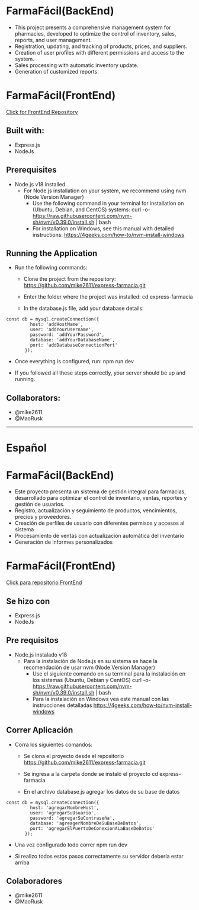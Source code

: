 # FarmaFácil(BackEnd)

- This project presents a comprehensive management system for pharmacies, developed to optimize the control of inventory, sales, reports, and user management.
- Registration, updating, and tracking of products, prices, and suppliers.
- Creation of user profiles with different permissions and access to the system.
- Sales processing with automatic inventory update.
- Generation of customized reports.

# FarmaFácil(FrontEnd)
[Click for FrontEnd Repository](https://github.com/mike2611/vue-farmacia)

## Built with:

- Express.js
- NodeJs

## Prerequisites

- Node.js v18 installed
  - For Node.js installation on your system, we recommend using nvm (Node Version Manager)
    - Use the following command in your terminal for installation on (Ubuntu, Debian, and CentOS) systems: curl -o- https://raw.githubusercontent.com/nvm-sh/nvm/v0.39.0/install.sh | bash
    - For installation on Windows, see this manual with detailed instructions: https://4geeks.com/how-to/nvm-install-windows


## Running the Application

- Run the following commands:
  - Clone the project from the repository: https://github.com/mike2611/express-farmacia.git

  - Enter the folder where the project was installed: cd express-farmacia

  - In the database.js file, add your database details:
 ```
 const db = mysql.createConnection({
          host: 'addHostName',
          user: 'addYourUsername',
          password: 'addYourPassword',
          database: 'addYourDatabaseName',
          port: 'addDatabaseConnectionPort'
        });
 ```


- Once everything is configured, run: npm run dev

- If you followed all these steps correctly, your server should be up and running.

## Collaborators:
- @mike2611
- @MaoRusk

---

# Español

# FarmaFácil(BackEnd)

- Este proyecto presenta un sistema de gestión integral para farmacias, desarrollado para optimizar el control de inventario, ventas, reportes y gestión de usuarios.
- Registro, actualización y seguimiento de productos, vencimientos, precios y proveedores.
- Creación de perfiles de usuario con diferentes permisos y accesos al sistema
- Procesamiento de ventas con actualización automática del inventario
- Generación de informes personalizados

# FarmaFácil(FrontEnd)
[Click para repositorio FrontEnd](https://github.com/mike2611/vue-farmacia)

## Se hizo con

- Express.js
- NodeJs

## Pre requisitos

- Node.js instalado v18
  - Para la instalación de Node.js en su sistema se hace la recomendación de usar nvm (Node Version Manager) 
    - Use el siguiente comando en su terminal para la instalación en los sistemas (Ubuntu, Debian y CentOS) curl -o- https://raw.githubusercontent.com/nvm-sh/nvm/v0.39.0/install.sh | bash
    - Para la instalación en Windows vea este manual con las instrucciones detalladas https://4geeks.com/how-to/nvm-install-windows


## Correr Aplicación

- Corra los siguientes comandos:
  - Se clona el proyecto desde el repositorio https://github.com/mike2611/express-farmacia.git

  - Se ingresa a la carpeta donde se instaló el proyecto cd express-farmacia

  - En el archivo database.js agregar los datos de su base de datos
 ```
 const db = mysql.createConnection({
          host: 'agregarNombreHost',
          user: 'agregarSuUsuario',
          password: 'agregarSuContraseña',
          database: 'agreagerNombreDeSuBaseDeDatos',
          port: 'agregarElPuertoDeConexionALaBaseDeDatos'
        });
 ```


- Una vez configurado todo correr npm run dev

- Si realizo todos estos pasos correctamente su servidor debería estar arriba

## Colaboradores
- @mike2611
- @MaoRusk
